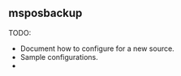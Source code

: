 msposbackup
-----------

TODO:
- Document how to configure for a new source.
- Sample configurations.
- 
